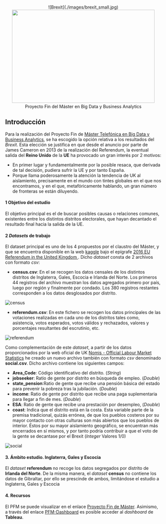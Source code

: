 
<p align="center">
![Brexit](./images/brexit_small.jpg)
  <img width="460" height="300" src="/images/brexit_small.jpg>
</p>

# Proyecto Fin del Máster en Big Data y Business Analytics

## Introducción

Para la realización del Proyecto Fin de [Máster Telefónica en Big Data y Business Analytics](https://www.campusbigdata.com/master-en-big-data-aplicado-y-business-analytics),  se ha escogido la opción relativa a los resultados del *Brexit*. Esta elección se justifica en que desde el anuncio por parte de James Cameron en 2013 de la realización del Referendum, la eventual salida del **Reino Unido** de la **UE** ha provocado un gran interés por 2 motivos:
- En primer lugar y fundamentalmente por la posible resaca, que derivada de tal decisión, pudiera sufrir la UE y por tanto España.
- Porque llama poderosamente la atención la tendencia de UK al aislamiento, precisamente en el mundo con tintes globales en el que nos encontramos, y en el que, metafóricamente hablando, un gran número de fronteras se están diluyendo.

#### 1 Objetivo del estudio 

El objetivo principal es el de buscar posibles causas o relaciones comunes, existentes entre los distintos distritos electorales, que hayan decantado el resultado final hacia la salida de la UE.

#### 2 *Datasets* de trabajo

El dataset principal es uno de los 4 propuestos por el claustro del Máster, y que se encuentra disponible en la web [kaggle](https://www.kaggle.com/) bajo el epígrafe [2016 EU Referendum in the United Kingdom ](https://www.kaggle.com/electoralcommission/brexit-results). Dicho *dataset* consta de 2 archivos con formato *csv*:
- **census.csv**: En el se recogen los datos censales de los distintos distritos de Inglaterra, Gales, Escocia e Irlanda del Norte. Los primeros 44 registros del archivo muestran los datos agregados primero por país, luego por región y finalmente por condado. Los 380 registros restantes corresponden a los datos desglosados por distrito. 

![census](https://pburgov.github.io/census.jpg)

- **referendum.csv**: En este fichero se recogen los datos principales de las votaciones realizadas en cada uno de los distritos tales como, asistencia, votos esperados, votos válidos y rechazados,  valores y porcentajes resultantes del escrutinio, etc.

![referendum](https://pburgov.github.io/referendum.jpg)

Como complementación de este *dataset*, a partir de los datos proporcionados por la web oficial de UK [Nomis - Official Labour Market Statistics](https://www.nomisweb.co.uk) he creado un nuevo archivo también con formato *csv* denominado **social.csv**.
Dicho archivo contiene los siguientes campos:
- <strong>Area_Code</strong>: Código identificativo del distrito. (*String*)
- **jobseeker**: Ratio de gente por distrito en búsqueda de empleo. (*Double*)
- **state_pension**:Ratio de gente que recibe una pensión básica del estado para prevenir la pobreza tras la jubilación. (*Double*)
- **income**: Ratio de gente por distrito que recibe una paga suplementaria para llegar a fin de mes. (*Double*)
- **ESA**: Ratio de gente que recibe una prestación por desempleo, (*Double*)
- **coast**: Indica que el distrito está en la costa. Esta variable parte de la premisa tradicional, quizás errónea, de que los pueblos costeros por su mayor contacto con otras culturas son más abiertos que los pueblos de interior. Éstos por su mayor aislamiento geográfico, se encuentran más encerrados en sí mismos, y por tanto podría contribuir a que el voto de la gente se decantase por el Brexit (*Integer* Valores 1/0)

![social](https://pburgov.github.io/social.jpg)

#### 3. Ámbito estudio. Inglaterra, Gales y Escocia



El *dataset* **referendum** no recoge los datos segregados por distrito de **Irlanda del Norte**. De la misma manera, el *dataset* **census** no contiene los datos de Gibraltar, por ello se prescinde de ambos, limitándose el estudio a Inglaterra, Gales y Escocia



#### 4. Recursos

El PFM se puede visualizar en el enlace [Proyecto Fin de Máster](https://pburgov.github.io/PFM-BREXIT.html). Asimismo, a través del enlace [PFM-Dashboard](https://public.tableau.com/profile/pedro.burgo#!/vizhome/PFM-BREXIT/Prediccion) es posible acceder al *dashboard* de **Tableau**.